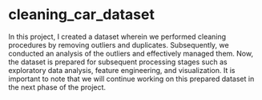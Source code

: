 # cleaning_car_dataset

In this project, I created a dataset wherein we performed cleaning procedures by removing outliers and duplicates. Subsequently, we conducted an analysis of the outliers and effectively managed them. Now, the dataset is prepared for subsequent processing stages such as exploratory data analysis, feature engineering, and visualization. It is important to note that we will continue working on this prepared dataset in the next phase of the project.
